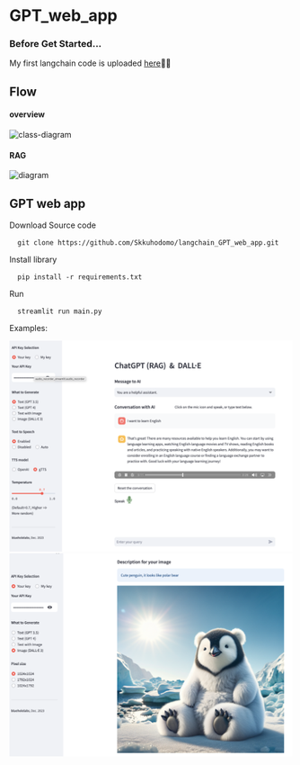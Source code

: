 # GPT_web_app
### Before Get Started...
My first langchain code is uploaded [here](https://github.com/Skkuhodomo/Chat-GPT-Anecdote-Maker)🦜🔗
## Flow
#### overview
![class-diagram](http://www.plantuml.com/plantuml/proxy?src=https://raw.githubusercontent.com/Skkuhodomo/langchain_GPT_web_app/main/diagram/sequence.puml) 

#### RAG
![diagram](http://www.plantuml.com/plantuml/proxy?src=https://raw.githubusercontent.com/Skkuhodomo/langchain_GPT_web_app/main/diagram/RAG.puml) 



## GPT web app


Download Source code 
```
  git clone https://github.com/Skkuhodomo/langchain_GPT_web_app.git
```
</pre>

Install library
```
  pip install -r requirements.txt
```
Run
```
  streamlit run main.py
```
Examples: 

![preview](images/1.jpg)
![preview](images/2.png)


